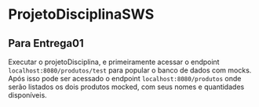 ﻿# ProjetoDisciplinaSWS

## Para Entrega01
Executar o projetoDisciplina, e primeiramente acessar o endpoint `localhost:8080/produtos/test` para popular o banco de dados com mocks. Após isso pode ser acessado o endpoint `localhost:8080/produtos` onde serão listados os dois produtos mocked, com seus nomes e quantidades disponíveis.
 

